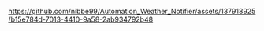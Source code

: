 

https://github.com/nibbe99/Automation_Weather_Notifier/assets/137918925/b15e784d-7013-4410-9a58-2ab934792b48


